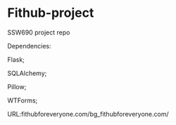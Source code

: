 # Fithub-project
SSW690 project repo 

Dependencies:

Flask;

SQLAlchemy;

Pillow;

WTForms;

URL:fithubforeveryone.com/bg_fithubforeveryone.com/
